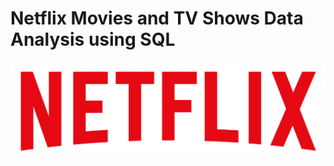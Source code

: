 # Netflix Movies and TV Shows Data Analysis using SQL
![Netflix Logo](https://github.com/RTds1234/Netflix_sql_project/blob/main/logo.png)
